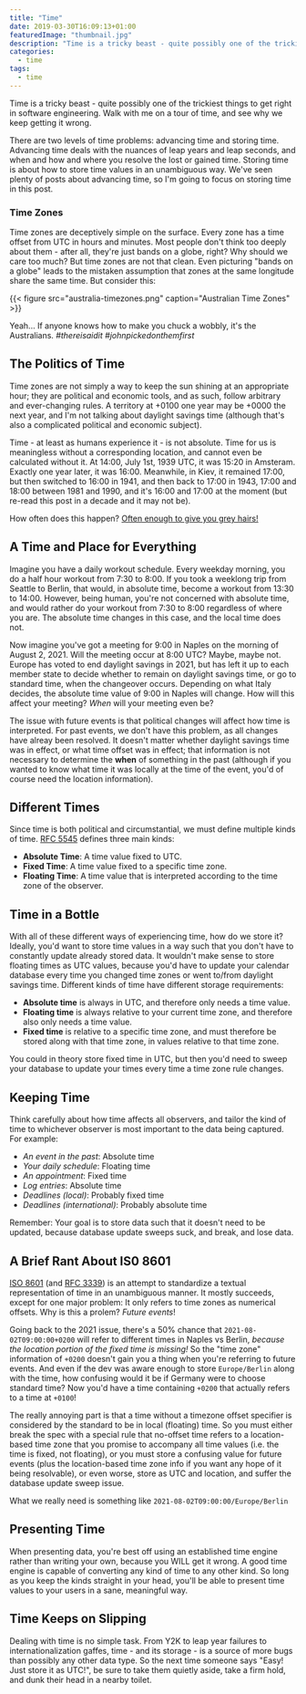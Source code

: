 ```yaml
---
title: "Time"
date: 2019-03-30T16:09:13+01:00
featuredImage: "thumbnail.jpg"
description: "Time is a tricky beast - quite possibly one of the trickiest things to get right in software engineering. Walk with me on a brief tour of computerized time, and see why we keep getting it wrong."
categories:
  - time
tags:
  - time
---
```


Time is a tricky beast - quite possibly one of the trickiest things to get right in software engineering. Walk with me on a tour of time, and see why we keep getting it wrong.

There are two levels of time problems: advancing time and storing time. Advancing time deals with the nuances of leap years and leap seconds, and when and how and where you resolve the lost or gained time. Storing time is about how to store time values in an unambiguous way. We've seen plenty of posts about advancing time, so I'm going to focus on storing time in this post.

### Time Zones

Time zones are deceptively simple on the surface. Every zone has a time offset from UTC in hours and minutes. Most people don't think too deeply about them - after all, they're just bands on a globe, right? Why should we care too much? But time zones are not that clean. Even picturing "bands on a globe" leads to the mistaken assumption that zones at the same longitude share the same time. But consider this:

{{< figure src="australia-timezones.png" caption="Australian Time Zones" >}}

Yeah... If anyone knows how to make you chuck a wobbly, it's the Australians. *#thereisaidit* *#johnpickedonthemfirst*


## The Politics of Time

Time zones are not simply a way to keep the sun shining at an appropriate hour; they are political and economic tools, and as such, follow arbitrary and ever-changing rules. A territory at +0100 one year may be +0000 the next year, and I'm not talking about daylight savings time (although that's also a complicated political and economic subject).

Time - at least as humans experience it - is not absolute. Time for us is meaningless without a corresponding location, and cannot even be calculated without it. At 14:00, July 1st, 1939 UTC, it was 15:20 in Amsteram. Exactly one year later, it was 16:00. Meanwhile, in Kiev, it remained 17:00, but then switched to 16:00 in 1941, and then back to 17:00 in 1943, 17:00 and 18:00 between 1981 and 1990, and it's 16:00 and 17:00 at the moment (but re-read this post in a decade and it may not be).

How often does this happen? [Often enough to give you grey hairs!](https://www.iana.org/time-zones)


## A Time and Place for Everything

Imagine you have a daily workout schedule. Every weekday morning, you do a half hour workout from 7:30 to 8:00. If you took a weeklong trip from Seattle to Berlin, that would, in absolute time, become a workout from 13:30 to 14:00. However, being human, you're not concerned with absolute time, and would rather do your workout from 7:30 to 8:00 regardless of where you are. The absolute time changes in this case, and the local time does not.

Now imagine you've got a meeting for 9:00 in Naples on the morning of August 2, 2021. Will the meeting occur at 8:00 UTC? Maybe, maybe not. Europe has voted to end daylight savings in 2021, but has left it up to each member state to decide whether to remain on daylight savings time, or go to standard time, when the changeover occurs. Depending on what Italy decides, the absolute time value of 9:00 in Naples will change. How will this affect your meeting? *When* will your meeting even be?

The issue with future events is that political changes will affect how time is interpreted. For past events, we don't have this problem, as all changes have alreay been resolved. It doesn't matter whether daylight savings time was in effect, or what time offset was in effect; that information is not necessary to determine the **when** of something in the past (although if you wanted to know what time it was locally at the time of the event, you'd of course need the location information).


## Different Times

Since time is both political and circumstantial, we must define multiple kinds of time. [RFC 5545](https://tools.ietf.org/html/rfc5545) defines three main kinds:

* **Absolute Time**: A time value fixed to UTC.
* **Fixed Time**: A time value fixed to a specific time zone.
* **Floating Time**: A time value that is interpreted according to the time zone of the observer.


## Time in a Bottle

With all of these different ways of experiencing time, how do we store it? Ideally, you'd want to store time values in a way such that you don't have to constantly update already stored data. It wouldn't make sense to store floating times as UTC values, because you'd have to update your calendar database every time you changed time zones or went to/from daylight savings time. Different kinds of time have different storage requirements:

* **Absolute time** is always in UTC, and therefore only needs a time value.
* **Floating time** is always relative to your current time zone, and therefore also only needs a time value.
* **Fixed time** is relative to a specific time zone, and must therefore be stored along with that time zone, in values relative to that time zone.

You could in theory store fixed time in UTC, but then you'd need to sweep your database to update your times every time a time zone rule changes.


## Keeping Time

Think carefully about how time affects all observers, and tailor the kind of time to whichever observer is most important to the data being captured. For example:

* *An event in the past*: Absolute time
* *Your daily schedule*: Floating time
* *An appointment*: Fixed time
* *Log entries*: Absolute time
* *Deadlines (local)*: Probably fixed time
* *Deadlines (international)*: Probably absolute time

Remember: Your goal is to store data such that it doesn't need to be updated, because database update sweeps suck, and break, and lose data.


## A Brief Rant About IS0 8601

[ISO 8601](https://www.iso.org/iso-8601-date-and-time-format.html) (and [RFC 3339](https://www.ietf.org/rfc/rfc3339.txt)) is an attempt to standardize a textual representation of time in an unambiguous manner. It mostly succeeds, except for one major problem: It only refers to time zones as numerical offsets. Why is this a prolem? *Future events*!

Going back to the 2021 issue, there's a 50% chance that `2021-08-02T09:00:00+0200` will refer to different times in Naples vs Berlin, *because the location portion of the fixed time is missing!* So the "time zone" information of `+0200` doesn't gain you a thing when you're referring to future events. And even if the dev was aware enough to store `Europe/Berlin` along with the time, how confusing would it be if Germany were to choose standard time? Now you'd have a time containing `+0200` that actually refers to a time at `+0100`!

The really annoying part is that a time without a timezone offset specifier is considered by the standard to be in local (floating) time. So you must either break the spec with a special rule that no-offset time refers to a location-based time zone that you promise to accompany all time values (i.e. the time is fixed, not floating), or you must store a confusing value for future events (plus the location-based time zone info if you want any hope of it being resolvable), or even worse, store as UTC and location, and suffer the database update sweep issue.

What we really need is something like `2021-08-02T09:00:00/Europe/Berlin`


## Presenting Time

When presenting data, you're best off using an established time engine rather than writing your own, because you WILL get it wrong. A good time engine is capable of converting any kind of time to any other kind. So long as you keep the kinds straight in your head, you'll be able to present time values to your users in a sane, meaningful way.


## Time Keeps on Slipping

Dealing with time is no simple task. From Y2K to leap year failures to internationalization gaffes, time - and its storage - is a source of more bugs than possibly any other data type. So the next time someone says "Easy! Just store it as UTC!", be sure to take them quietly aside, take a firm hold, and dunk their head in a nearby toilet.

